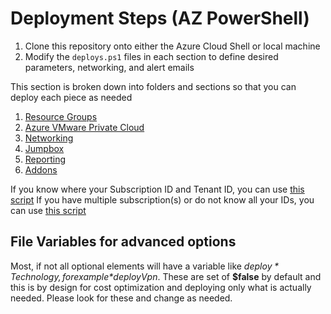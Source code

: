 # Deployment Steps (AZ PowerShell)

1. Clone this repository onto either the Azure Cloud Shell or local machine
2. Modify the `deploys.ps1` files in each section to define desired parameters, networking, and alert emails

This section is broken down into folders and sections so that you can deploy each piece as needed

1. [Resource Groups](1.resource_group_design)
2. [Azure VMware Private Cloud](2.private_cloud)
3. [Networking](3.network-design)
4. [Jumpbox](4.jumpbox-design)
5. [Reporting](05.reporting)
6. [Addons](06.add-ons)

If you know where your Subscription ID and Tenant ID, you can use [this script](login.ps1)
If you have multiple subscription(s) or do not know all your IDs, you can use [this script](list_and_connect_to_subscription.ps1)

## File Variables for advanced options

Most, if not all optional elements will have a variable like *$deploy*Technology, for example *$deployVpn*. These are set of **$false** by default and this is by design for cost optimization and deploying only what is actually needed. Please look for these and change as needed.  